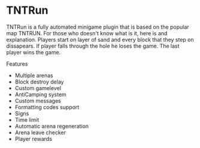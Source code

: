 # TNTRun

TNTRun is a fully automated minigame plugin that is based on the popular map TNTRUN. For those who doesn't know what is it, here is and explanation.
Players start on layer of sand and every block that they step on dissapears. If player falls through the hole he loses the game. The last player wins the game.

Features

- Multiple arenas
- Block destroy delay
- Custom gamelevel
- AntiCamping system
- Custom messages
- Formatting codes support
- Signs
- Time limit
- Automatic arena regeneration
- Arena leave checker
- Player rewards

